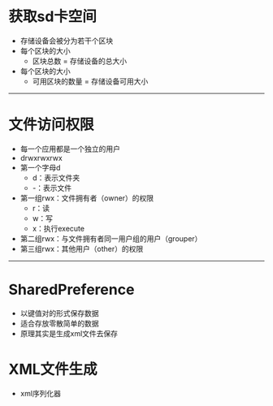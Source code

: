 # 获取sd卡空间
* 存储设备会被分为若干个区块
* 每个区块的大小 
	* 区块总数 = 存储设备的总大小
* 每个区块的大小 
	* 可用区块的数量 = 存储设备可用大小
---	
 
# 文件访问权限
* 每一个应用都是一个独立的用户 
* drwxrwxrwx
* 第一个字母d
	* d：表示文件夹
	* -：表示文件
* 第一组rwx：文件拥有者（owner）的权限
	* r：读
	* w：写
	* x：执行execute
* 第二组rwx：与文件拥有者同一用户组的用户（grouper）
* 第三组rwx：其他用户（other）的权限

---
# SharedPreference
* 以键值对的形式保存数据
* 适合存放零散简单的数据
* 原理其实是生成xml文件去保存

# XML文件生成
* xml序列化器
